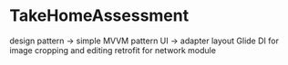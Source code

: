 # TakeHomeAssessment

 design pattern -> simple MVVM pattern 
 UI -> adapter layout 
 Glide DI for image cropping and editing
 retrofit for network module 

